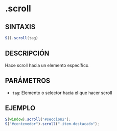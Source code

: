 # .scroll

## SINTAXIS
```javascript
S().scroll(tag)
```

## DESCRIPCIÓN
Hace scroll hacia un elemento específico.

## PARÁMETROS
- `tag`: Elemento o selector hacia el que hacer scroll

## EJEMPLO
```javascript
S(window).scroll("#seccion2");
S("#contenedor").scroll(".item-destacado");
```